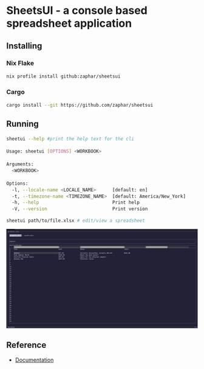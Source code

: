 # SheetsUI - a console based spreadsheet application

## Installing

### Nix Flake

```sh
nix profile install github:zaphar/sheetsui
```

### Cargo

```sh
cargo install --git https://github.com/zaphar/sheetsui
```

## Running

```sh
sheetui --help #print the help text for the cli

Usage: sheetui [OPTIONS] <WORKBOOK>

Arguments:
  <WORKBOOK>

Options:
  -l, --locale-name <LOCALE_NAME>      [default: en]
  -t, --timezone-name <TIMEZONE_NAME>  [default: America/New_York]
  -h, --help                           Print help
  -V, --version                        Print version
```

```sh
sheetui path/to/file.xlsx # edit/view a spreadsheet
```

<img src="./assets/screenshot.png" />

## Reference

* [Documentation](./docs/index.md)
